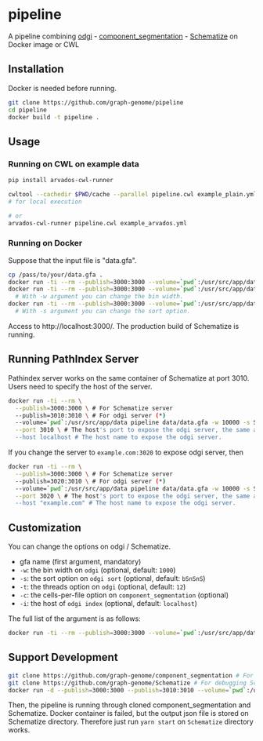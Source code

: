 # pipeline

A pipeline combining [odgi](https://github.com/vgteam/odgi) - [component_segmentation](https://github.com/graph-genome/component_segmentation) - [Schematize](https://github.com/graph-genome/Schematize) on Docker image or CWL

## Installation

Docker is needed before running.

```bash
git clone https://github.com/graph-genome/pipeline
cd pipeline
docker build -t pipeline .
```

## Usage

### Running on CWL on example data

```bash
pip install arvados-cwl-runner

cwltool --cachedir $PWD/cache --parallel pipeline.cwl example_plain.yml
# for local execution

# or
arvados-cwl-runner pipeline.cwl example_arvados.yml
```

### Running on Docker

Suppose that the input file is "data.gfa".

```bash
cp /pass/to/your/data.gfa .
docker run -ti --rm --publish=3000:3000 --volume=`pwd`:/usr/src/app/data pipeline data/data.gfa
docker run -ti --rm --publish=3000:3000 --volume=`pwd`:/usr/src/app/data pipeline data/data.gfa -w 10000 
  # With -w argument you can change the bin width.
docker run -ti --rm --publish=3000:3000 --volume=`pwd`:/usr/src/app/data pipeline data/data.gfa -w 10000 -s Sn
  # With -s argument you can change the sort option.
```

Access to http://localhost:3000/. The production build of Schematize is running.



## Running PathIndex Server

Pathindex server works on the same container of Schematize at port 3010. Users need to specify the host of the server.

```bash
docker run -ti --rm \
  --publish=3000:3000 \ # For Schematize server 
  --publish=3010:3010 \ # For odgi server (*)
  --volume=`pwd`:/usr/src/app/data pipeline data/data.gfa -w 10000 -s Sn \
  --port 3010 \ # The host's port to expose the odgi server, the same as the host port of (*).
  --host localhost # The host name to expose the odgi server.
```

If you change the server to `example.com:3020` to expose odgi server, then

```bash
docker run -ti --rm \
  --publish=3000:3000 \ # For Schematize server
  --publish=3020:3010 \ # For odgi server (*)
  --volume=`pwd`:/usr/src/app/data pipeline data/data.gfa -w 10000 -s Sn \
  --port 3020 \ # The host's port to expose the odgi server, the same as the host port of (*). 
  --host "example.com" # The host name to expose the odgi server.
```

## Customization

You can change the options on odgi / Schematize.

* gfa name (first argument, mandatory)
* `-w`: the bin width on `odgi` (optional, default: `1000`)
* `-s`: the sort option on `odgi sort` (optional, default: `bSnSnS`)
* `-t`: the threads option on `odgi` (optional, default: `12`)
* `-c`: the cells-per-file option on `component_segmentation` (optional)
* `-i`: the host of `odgi index` (optional, default: `localhost`)

The full list of the argument is as follows:

```bash
docker run -ti --rm --publish=3000:3000 --volume=`pwd`:/usr/src/app/data pipeline -h
```

## Support Development

```bash
git clone https://github.com/graph-genome/component_segmentation # For debugging component_segmentation
git clone https://github.com/graph-genome/Schematize # For debugging Schematize
docker run -d --publish=3000:3000 --publish=3010:3010 --volume=`pwd`:/usr/src/app/data --volume=`pwd`/Schematize:/usr/src/app/Schematize --volume=`pwd`/component_segmentation:/usr/src/app/component_segmentation pipeline data/data.gfa -w 1000 -s s -c 10000
```

Then, the pipeline is running through cloned component_segmentation and Schematize. Docker container is failed, but the output json file is stored on Schematize directory. Therefore just run `yarn start` on `Schematize` directory works.

